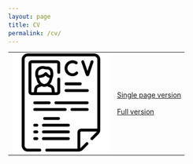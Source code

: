 ```yaml
---
layout: page
title: CV
permalink: /cv/
---
```


<table style="margin: 0 auto">
    <tr>
        <td>
            <img src="/assets/cv/cv.png" width="200">
        </td>
        <td>
            <a href="/assets/cv/NielsReijers-single-page.pdf">Single page version</a>
            <br>
            <br>
            <a href="/assets/cv/NielsReijers-full-version.pdf">Full version</a>
        </td>
    </tr>
</table>
